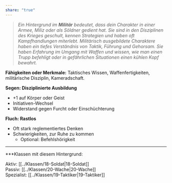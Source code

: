 ```yaml
---
share: "true"
---
```

> *Ein Hintergrund im **Militär** bedeutet, dass dein Charakter in einer Armee, Miliz oder als Söldner gedient hat. Sie sind in den Disziplinen des Krieges geschult, kennen Strategien und haben oft Kampfhandlungen miterlebt. Militärisch ausgebildete Charaktere haben ein tiefes Verständnis von Taktik, Führung und Gehorsam. Sie haben Erfahrung im Umgang mit Waffen und wissen, wie man einen Trupp befehligt oder in gefährlichen Situationen einen kühlen Kopf bewahrt.*  
  
**Fähigkeiten oder Merkmale:** Taktisches Wissen, Waffenfertigkeiten, militärische Disziplin, Kameradschaft.  
  
**Segen: Disziplinierte Ausbildung**  
  
- +1 auf Körper oder Geist  
- Initiativen-Wechsel  
- Widerstand gegen Furcht oder Einschüchterung  
  
**Fluch: Rastlos**  
  
- Oft stark reglementiertes Denken  
- Schwierigkeiten, zur Ruhe zu kommen  
	- Optional: Befehlshörigkeit  
  
---  
  
***Klassen mit diesem Hintergrund:  
  
Aktiv: [[../Klassen/18-Soldat|18-Soldat]]  
Passiv: [[../Klassen/20-Wache|20-Wache]]  
Spezialist: [[../Klassen/19-Taktiker|19-Taktiker]]